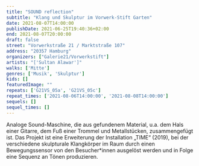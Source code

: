```yaml
---
title: "SOUND reflection"
subtitle: "Klang und Skulptur im Vorwerk-Stift Garten"
date: 2021-08-07T14:00:00
publishDate: 2021-06-25T19:40:36+02:00
end: 2021-08-07T20:00:00
draft: false
street: "Vorwerkstraße 21 / Marktstraße 107"
address: "20357 Hamburg"
organizers: ["Galerie21/Vorwerkstift"]
artists: "['Sultan Alawar']"
walks: ['Mitte']
genres: ['Musik', 'Skulptur']
kids: []
featuredImage: ""
repeats: ['G21VS_05a', 'G21VS_05c']
repeat_times: ['2021-08-06T14:00:00', '2021-08-08T14:00:00']
sequels: []
sequel_times: []
---
```


Analoge Sound-Maschine, die aus gefundenem Material, u.a. dem Hals einer Gitarre, dem Fuß einer Trommel und Metallstücken, zusammengefügt ist. Das Projekt ist eine Erweiterung der Installation „TIME“ (2019), bei der verschiedene skulpturale Klangkörper im Raum durch einen Bewegungssensor von den Besucher\*innen ausgelöst werden und in Folge eine Sequenz an Tönen produzieren.